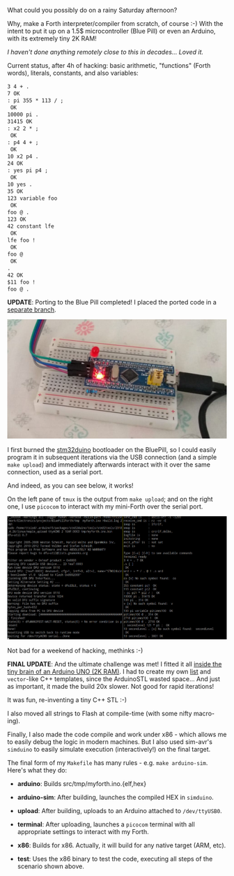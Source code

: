 What could you possibly do on a rainy Saturday afternoon?

Why, make a Forth interpreter/compiler from scratch, of course :-)
With the intent to put it up on a 1.5$ microcontroller (Blue Pill)
or even an Arduino, with its extremely tiny 2K RAM!

*I haven't done anything remotely close to this in decades...
Loved it.*

Current status, after 4h of hacking: basic arithmetic,
"functions" (Forth words), literals, constants, and
also variables:

    3 4 + .
    7 OK
    : pi 355 * 113 / ;
     OK
    10000 pi .
    31415 OK
    : x2 2 * ;
     OK
    : p4 4 + ;
     OK
    10 x2 p4 . 
    24 OK
    : yes pi p4 ;
     OK
    10 yes .
    35 OK
    123 variable foo
     OK
    foo @ .
    123 OK
    42 constant lfe
     OK
    lfe foo !
     OK
    foo @
     OK
    .         
    42 OK
    $11 foo !
    foo @ .

**UPDATE**: Porting to the Blue Pill completed! I placed the ported code
in a [separate branch](https://github.com/ttsiodras/MiniForth/tree/BluePill-STM32F103C).

![The 1.5$ 'Beast'](contrib/BluePill.jpg "The 1.5$ 'Beast'")

I first burned the [stm32duino](https://github.com/rogerclarkmelbourne/STM32duino-bootloader)
bootloader on the BluePill, so I could easily program it
in subsequent iterations via the USB connection (and a simple `make upload`)
and immediately afterwards interact with it over the same connection,
used as a serial port.

And indeed, as you can see below, it works!

On the left pane of `tmux` is the output from `make upload`;
and on the right one, I use `picocom` to interact with my mini-Forth
over the serial port.

![Compiling, uploading and testing](contrib/itworks.jpg "Compiling, uploading and testing")

Not bad for a weekend of hacking, methinks :-)

**FINAL UPDATE**: And the ultimate challenge was met!
I fitted it all [inside the tiny brain of an Arduino UNO (2K
RAM)](https://github.com/ttsiodras/MiniForth/tree/Arduino-UNO).
I had to create my own [list](https://github.com/ttsiodras/MiniForth/tree/Arduino-UNO/src/mini_stl.h)
and `vector`-like C++ templates, since the ArduinoSTL wasted space...
And just as important, it made the build 20x slower.
 Not good for rapid iterations!

It was fun, re-inventing a tiny C++ STL :-)

I also moved all strings to Flash at compile-time (with some nifty macro-ing).

Finally, I also made the code compile and work under x86 - which allows me
to easily debug the logic in modern machines. But I also used sim-avr's
`simduino` to easily simulate execution (interactively!) on the final target.

The final form of my `Makefile` has many rules - e.g. `make arduino-sim`.
Here's what they do:

- **arduino**: Builds src/tmp/myforth.ino.{elf,hex}

- **arduino-sim**: After building, launches the compiled HEX in `simduino`.

- **upload**: After building, uploads to an Arduino attached to `/dev/ttyUSB0`.

- **terminal**: After uploading, launches a `picocom` terminal with
	        all appropriate settings to interact with my Forth.

- **x86**: Builds for x86. Actually, it will build for any native target (ARM, etc).

- **test**: Uses the x86 binary to test the code, executing all steps
	    of the scenario shown above.
